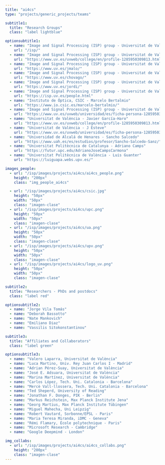 ```yaml
---
title: "ai4cs"
type: "projects/generic_projects/teams"

subtitle1: 
  title: "Research Groups"
  class: "label lightblue"

optionsubtitle1:
  - name: "Image and Signal Processing (ISP) group - Universitat de València Gustau Camps-Valls, PI"
    url: "/isp/"
  - name: "Image and Signal Processing (ISP) group - Universitat de València Maria Piles, PI"
    url: "https://www.uv.es/uvweb/college/en/profile-1285950309813.html?p2=piguima&idA=true"
  - name: "Image and Signal Processing (ISP) group - Universitat de València Jesús Malo"
    url: "https://www.uv.es/jmalo/"
  - name: "Image and Signal Processing (ISP) group - Universitat de València Luis Gómez Chova"
    url: "https://www.uv.es/chovago/"
  - name: "Image and Signal Processing (ISP) group - Universitat de València Jordi Muñoz"
    url: "https://www.uv.es/jordi/"
  - name: "Image and Signal Processing (ISP) group - Universitat de València Julia Amorós"
    url: "https://isp.uv.es/people.html"
  - name: "Instituto de Óptica, CSIC - Marcelo Bertalmio"
    url: "https://www.io.csic.es/marcelo-bertalmio/"
  - name: "Image and Signal Processing (ISP) group - Universitat de València Ana B. Ruescas"
    url: "https://www.uv.es/uvweb/universidad/es/ficha-persona-1285950309813.html?p2=bruescas"
  - name: "Universitat de València - Javier García-Haro"
    url: "https://www.uv.es/uvweb/college/en/profile-1285950309813.html?p2=garciaja&idA=true"
  - name: "Universitat de València - J Esteve"
    url: "https://www.uv.es/uvweb/universidad/es/ficha-persona-1285950309813.html?p2=estajo&idA=true"
  - name: "Universidad de Alcalá de Henares - Sancho Salcedo"
    url: "https://www.uah.es/es/estudios/profesor/Sancho-Salcedo-Sanz/"
  - name: "Universitat Politècnica de Catalunya - Adriano Camps"
    url: "https://futur.upc.edu/AdrianoJoseCampsCarmona"
  - name: "Universitat Politècnica de València - Luis Guanter"
    url: "https://luiguapa.webs.upv.es/"

images_people:
  - url: "/isp/images/projects/ai4cs/ai4cs_people.png"  
    height: "200px"
    class: "img_people_ai4cs"

  - url: "/isp/images/projects/ai4cs/csic.jpg"
    height: "50px"
    width: "50px"
    class: "imagen-clase"
  - url: "/isp/images/projects/ai4cs/upc.png"
    height: "50px"
    width: "50px"
    class: "imagen-clase"
  - url: "/isp/images/projects/ai4cs/ua.png"
    height: "50px"
    width: "50px"
    class: "imagen-clase"
  - url: "/isp/images/projects/ai4cs/upv.png"
    height: "50px"
    width: "50px"
    class: "imagen-clase"
  - url: "/isp/images/projects/ai4cs/logo_uv.png"
    height: "50px"
    width: "50px"
    class: "imagen-clase"

subtitle2: 
  title: "Researchers - PhDs and postdocs"
  class: "label red"

optionsubtitle2:
  - name: "Jorge Vila Tomás"
  - name: "Deborah Bassotto"
  - name: "Nate Mankovich"
  - name: "Emiliano Diaz"
  - name: "Vassilis Sitokonstantinou"

subtitle3: 
  title: "Affiliates and Collaborators"
  class: "label green"

optionsubtitle3:
  - name: "Valero Laparra, Universitat de València"
  - name: "Luca Martino, Univ. Rey Juan Carlos I - Madrid"
  - name: "Adrian Pérez-Suay, Universitat de València"
  - name: "José E. Adsuara, Universitat de València"
  - name: "Marina Martínez, Universitat de València"
  - name: "Carlos López, Tech. Uni. Catalonia - Barcelona"
  - name: "Mercè Vall-llossera, Tech. Uni. Catalonia - Barcelona"
  - name: "Ted Sheperd, University of Reading"
  - name: "Jonathan F. Donges, PIK - Berlin"
  - name: "Markus Reichstein, Max Planck Institute Jena"
  - name: "Georg Martius, Max Planck Institute Tübingen"
  - name: "Miguel Mahecha, Uni Leipzig"
  - name: "Robert Vautard, Sorbonne/EPSL - Paris"
  - name: "Maria Teresa Miranda, iDMC - Geneva"
  - name: "Rémi Flamary, École polytechnique - Paris"
  - name: "Microsoft Research - Cambridge"
  - name: "Google Deepmind - London"

img_collabs: 
  - url: "/isp/images/projects/ai4cs/ai4cs_collabs.png"
    height: "200px"
    class: "imagen-clase"
---
```


